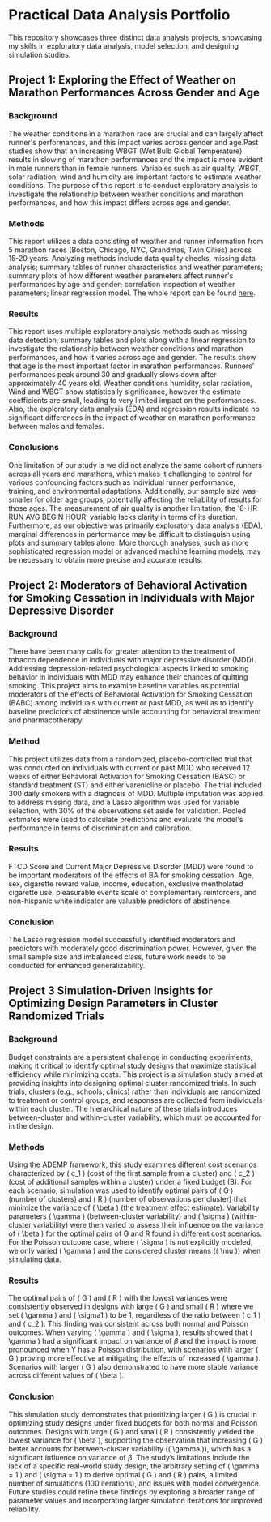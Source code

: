 # Practical Data Analysis Portfolio

This repository showcases three distinct data analysis projects, showcasing my skills in exploratory data analysis, model selection, and designing simulation studies.


## Project 1: Exploring the Effect of Weather on Marathon Performances Across Gender and Age

### Background

The weather conditions in a marathon race are crucial and can largely affect runner's performances, and this impact varies across gender and age.Past studies show that an increasing WBGT (Wet Bulb Global Temperature) results in slowing of marathon performances and the impact is more evident in male runners than in female runners. Variables such as air quality, WBGT, solar radiation, wind and humidity are important factors to estimate weather conditions. The purpose of this report is to conduct exploratory analysis to investigate the relationship between weather conditions and marathon performances, and how this impact differs across age and gender. 

### Methods

This report utilizes a data consisting of weather and runner information from 5 marathon races (Boston, Chicago, NYC, Grandmas, Twin Cities) across 15-20 years. Analyzing methods include data quality checks, missing data analysis; summary tables of runner characteristics and weather parameters; summary plots of how different weather parameters affect runner's performances by age and gender; correlation inspection of weather parameters; linear regression model. The whole report can be found [here](report/EDA_report.pdf).
 
### Results

This report uses multiple exploratory analysis methods such as missing data detection, summary tables and plots along with a linear regression to investigate the relationship between weather conditions and marathon performances, and how it varies across age and gender. The results show that age is the most important factor in marathon performances. Runners' performances peak around 30 and gradually slows down after approximately 40 years old. Weather conditions humidity, solar radiation, Wind and WBGT show statistically significance, however the estimate coefficients are small, leading to very limited impact on the performances. Also, the exploratory data analysis (EDA) and regression results indicate no significant differences in the impact of weather on marathon performance between males and females. 

### Conclusions

One limitation of our study is we did not analyze the same cohort of runners across all years and marathons, which makes it challenging to control for various confounding factors such as individual runner performance, training, and environmental adaptations. Additionally, our sample size was smaller for older age groups, potentially affecting the reliability of results for those ages. The measurement of air quality is another limitation; the '8-HR RUN AVG BEGIN HOUR' variable lacks clarity in terms of its duration. Furthermore, as our objective was primarily exploratory data analysis (EDA), marginal differences in performance may be difficult to distinguish using plots and summary tables alone. More thorough analyses, such as more sophisticated regression model or advanced machine learning models, may be necessary to obtain more precise and accurate results.

## Project 2: Moderators of Behavioral Activation for Smoking Cessation in Individuals with Major Depressive Disorder

### Background

There have been many calls for greater attention to the treatment of tobacco dependence in individuals with major depressive disorder (MDD). Addressing depression-related psychological aspects linked to smoking behavior in individuals with MDD may enhance their chances of quitting smoking. This project aims to examine baseline variables as potential moderators of the effects of Behavioral Activation for Smoking Cessation (BABC) among individuals with current or past MDD, as well as to identify baseline predictors of abstinence while accounting for behavioral treatment and pharmacotherapy.

### Method

This project utilizes data from a randomized, placebo-controlled trial that was conducted on individuals with current or past MDD who received 12 weeks of either Behavioral Activation for Smoking Cessation (BASC) or standard treatment (ST) and either varenicline or placebo. The trial included 300 daily smokers with a diagnosis of MDD. Multiple imputation was applied to address missing data, and a Lasso algorithm was used for variable selection, with 30% of the observations set aside for validation. Pooled estimates were used to calculate predictions and evaluate the model's performance in terms of discrimination and calibration.

### Results

FTCD Score and Current Major Depressive Disorder (MDD) were found to be important moderators of the effects of BA for smoking cessation. Age, sex, cigarette reward value, income, education, exclusive mentholated cigarette use, pleasurable events scale of complementary reinforcers, and non-hispanic white indicator are valuable predictors of abstinence. 

### Conclusion

The Lasso regression model successfully identified moderators and predictors with moderately good discrimination power. However, given the small sample size and imbalanced class, future work needs to be conducted for enhanced generalizability. 

## Project 3 Simulation-Driven Insights for Optimizing Design Parameters in Cluster Randomized Trials

### Background
Budget constraints are a persistent challenge in conducting experiments, making it critical to identify optimal study designs that maximize statistical efficiency while minimizing costs. This project is a simulation study aimed at providing insights into designing optimal cluster randomized trials. In such trials, clusters (e.g., schools, clinics) rather than individuals are randomized to treatment or control groups, and responses are collected from individuals within each cluster. The hierarchical nature of these trials introduces between-cluster and within-cluster variability, which must be accounted for in the design.

### Methods
Using the ADEMP framework, this study examines different cost scenarios characterized by \( c_1 \) (cost of the first sample from a cluster) and \( c_2 \) (cost of additional samples within a cluster) under a fixed budget (B). For each scenario, simulation was used to identify optimal pairs of \( G \) (number of clusters) and \( R \) (number of observations per cluster) that minimize the variance of \( \beta \) (the treatment effect estimate). Variability parameters \( \gamma \) (between-cluster variability) and \( \sigma \) (within-cluster variability) were then varied to assess their influence on the variance of \( \beta \) for the optimal pairs of G and R found in different cost scenarios. For the Poisson outcome case, where \( \sigma \) is not explicitly modeled, we only varied \( \gamma \) and the considered cluster means (\( \mu \)) when simulating data. 

### Results
The optimal pairs of \( G \) and \( R \) with the lowest variances were consistently observed in designs with large \( G \) and small \( R \) where we set \( \gamma \) and \( \sigma1 \) to be 1, regardless of the ratio between \( c_1 \) and \( c_2 \). This finding was consistent across both normal and Poisson outcomes. When varying \( \gamma \) and \( \sigma \), results showed that \( \gamma \) had a significant impact on variance of $\beta$ and the impact is more pronounced when Y has a Poisson distribution, with scenarios with larger \( G \) proving more effective at mitigating the effects of increased \( \gamma \). Scenarios with larger \( G \) also demonstrated to have more stable variance across different values of \( \beta \). 

### Conclusion
This simulation study demonstrates that prioritizing larger \( G \) is crucial in optimizing study designs under fixed budgets for both normal and Poisson outcomes. Designs with large \( G \) and small \( R \) consistently yielded the lowest variance for \( \beta \), supporting the observation that increasing \( G \) better accounts for between-cluster variability (\( \gamma \)), which has a significant influence on variance of $\beta$. The study’s limitations include the lack of a specific real-world study design, the arbitrary setting of \( \gamma = 1 \) and \( \sigma = 1 \) to derive optimal \( G \) and \( R \) pairs, a limited number of simulations (100 iterations), and issues with model convergence. Future studies could refine these findings by exploring a broader range of parameter values and incorporating larger simulation iterations for improved reliability. 
